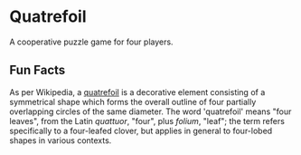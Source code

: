 # Quatrefoil
A cooperative puzzle game for four players.

## Fun Facts
As per Wikipedia, a [quatrefoil](https://en.wikipedia.org/wiki/Quatrefoil) is a decorative element consisting of a symmetrical shape which forms the overall outline of four partially overlapping circles of the same diameter. The word 'quatrefoil' means "four leaves", from the Latin _quattuor_, "four", plus _folium_, "leaf"; the term refers specifically to a four-leafed clover, but applies in general to four-lobed shapes in various contexts.
